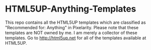 HTML5UP-Anything-Templates
==========================
This repo contains all the HTML5UP templates which are classified as "Recommended for: Anything" in Pixelarity.
Please note that these templates are NOT owned by me.  I am merely a collector of these templates.  Go to http://html5up.net for all of the templates available at HTML5UP.
